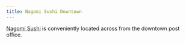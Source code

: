 ```yaml
---
title: Nagomi Sushi Downtown
---
```

[Nagomi Sushi] is conveniently located across from the downtown
post office.

[Nagomi Sushi]:http://www.nagomiannarbor.com/downtown
